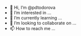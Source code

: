 - 👋 Hi, I’m @pdtodorova
- 👀 I’m interested in ...
- 🌱 I’m currently learning ...
- 💞️ I’m looking to collaborate on ...
- 📫 How to reach me ...

<!---
pdtodorova/pdtodorova is a ✨ special ✨ repository because its `README.md` (this file) appears on your GitHub profile.
You can click the Preview link to take a look at your changes.
--->
